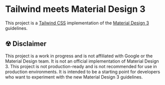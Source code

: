 # Tailwind meets Material Design 3

This project is a [Tailwind CSS](https://tailwindcss.com/) implementation of the [Material Design 3](https://material.io/design) guidelines.

## ☢ Disclaimer

This project is a work in progress and is not affiliated with Google or the Material Design team. It is not an official implementation of Material Design 3.
This project is not production-ready and is not recommended for use in production environments.
It is intended to be a starting point for developers who want to experiment with the new Material Design 3 guidelines.

